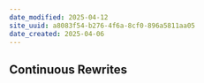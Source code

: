 ```yaml
---
date_modified: 2025-04-12
site_uuid: a8083f54-b276-4f6a-8cf0-896a5811aa05
date_created: 2025-04-06
---
```


## Continuous Rewrites